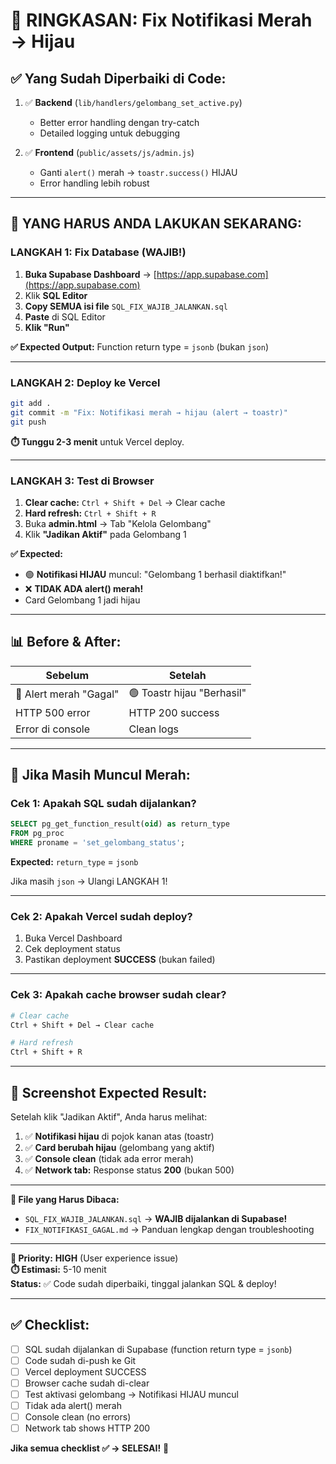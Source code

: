 # 🚀 RINGKASAN: Fix Notifikasi Merah → Hijau

## ✅ **Yang Sudah Diperbaiki di Code:**

1. ✅ **Backend** (`lib/handlers/gelombang_set_active.py`)
   - Better error handling dengan try-catch
   - Detailed logging untuk debugging

2. ✅ **Frontend** (`public/assets/js/admin.js`)
   - Ganti `alert()` merah → `toastr.success()` HIJAU
   - Error handling lebih robust

---

## 🚨 **YANG HARUS ANDA LAKUKAN SEKARANG:**

### **LANGKAH 1: Fix Database (WAJIB!)**

1. **Buka Supabase Dashboard** → [https://app.supabase.com](https://app.supabase.com)
2. Klik **SQL Editor**
3. **Copy SEMUA isi file** `SQL_FIX_WAJIB_JALANKAN.sql`
4. **Paste** di SQL Editor
5. **Klik "Run"**

**✅ Expected Output:** Function return type = `jsonb` (bukan `json`)

---

### **LANGKAH 2: Deploy ke Vercel**

```bash
git add .
git commit -m "Fix: Notifikasi merah → hijau (alert → toastr)"
git push
```

**⏱️ Tunggu 2-3 menit** untuk Vercel deploy.

---

### **LANGKAH 3: Test di Browser**

1. **Clear cache:** `Ctrl + Shift + Del` → Clear cache
2. **Hard refresh:** `Ctrl + Shift + R`
3. Buka **admin.html** → Tab "Kelola Gelombang"
4. Klik **"Jadikan Aktif"** pada Gelombang 1

**✅ Expected:**
- 🟢 **Notifikasi HIJAU** muncul: "Gelombang 1 berhasil diaktifkan!"
- ❌ **TIDAK ADA alert() merah!**
- Card Gelombang 1 jadi hijau

---

## 📊 **Before & After:**

| **Sebelum** | **Setelah** |
|------------|-----------|
| 🔴 Alert merah "Gagal" | 🟢 Toastr hijau "Berhasil" |
| HTTP 500 error | HTTP 200 success |
| Error di console | Clean logs |

---

## 🐛 **Jika Masih Muncul Merah:**

### **Cek 1: Apakah SQL sudah dijalankan?**
```sql
SELECT pg_get_function_result(oid) as return_type
FROM pg_proc 
WHERE proname = 'set_gelombang_status';
```

**Expected:** `return_type` = `jsonb`

Jika masih `json` → Ulangi LANGKAH 1!

---

### **Cek 2: Apakah Vercel sudah deploy?**

1. Buka Vercel Dashboard
2. Cek deployment status
3. Pastikan deployment **SUCCESS** (bukan failed)

---

### **Cek 3: Apakah cache browser sudah clear?**

```bash
# Clear cache
Ctrl + Shift + Del → Clear cache

# Hard refresh
Ctrl + Shift + R
```

---

## 📸 **Screenshot Expected Result:**

Setelah klik "Jadikan Aktif", Anda harus melihat:

1. ✅ **Notifikasi hijau** di pojok kanan atas (toastr)
2. ✅ **Card berubah hijau** (gelombang yang aktif)
3. ✅ **Console clean** (tidak ada error merah)
4. ✅ **Network tab:** Response status **200** (bukan 500)

---

**📝 File yang Harus Dibaca:**
- `SQL_FIX_WAJIB_JALANKAN.sql` → **WAJIB dijalankan di Supabase!**
- `FIX_NOTIFIKASI_GAGAL.md` → Panduan lengkap dengan troubleshooting

---

**🎯 Priority:** **HIGH** (User experience issue)  
**⏱️ Estimasi:** 5-10 menit  
**Status:** ✅ Code sudah diperbaiki, tinggal jalankan SQL & deploy!

---

## ✅ **Checklist:**

- [ ] SQL sudah dijalankan di Supabase (function return type = `jsonb`)
- [ ] Code sudah di-push ke Git
- [ ] Vercel deployment SUCCESS
- [ ] Browser cache sudah di-clear
- [ ] Test aktivasi gelombang → Notifikasi HIJAU muncul
- [ ] Tidak ada alert() merah
- [ ] Console clean (no errors)
- [ ] Network tab shows HTTP 200

**Jika semua checklist ✅ → SELESAI!** 🎉

